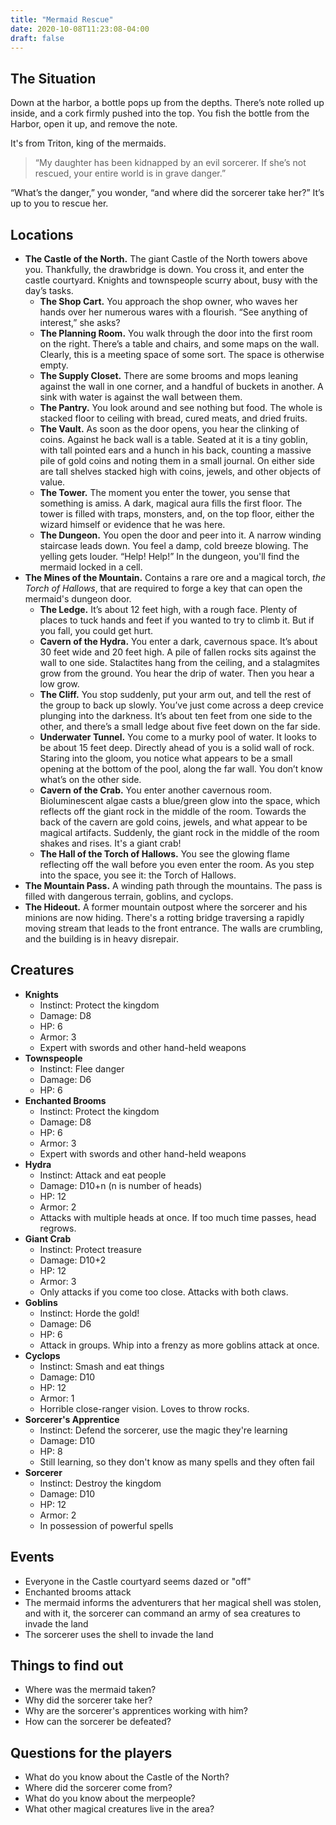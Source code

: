 ```yaml
---
title: "Mermaid Rescue"
date: 2020-10-08T11:23:08-04:00
draft: false
---
```


<div data-toc="In This Adventure"></div>

## The Situation

Down at the harbor, a bottle pops up from the depths. There’s note rolled up inside, and a cork firmly pushed into the top. You fish the bottle from the Harbor, open it up, and remove the note.

It's from Triton, king of the mermaids.

> “My daughter has been kidnapped by an evil sorcerer. If she’s not rescued, your entire world is in grave danger.”

“What’s the danger,” you wonder, “and where did the sorcerer take her?” It’s up to you to rescue her.


## Locations

- **The Castle of the North.** The giant Castle of the North towers above you. Thankfully, the drawbridge is down. You cross it, and enter the castle courtyard. Knights and townspeople scurry about, busy with the day’s tasks.
	+ **The Shop Cart.** You approach the shop owner, who waves her hands over her numerous wares with a flourish. “See anything of interest,” she asks?
	+ **The Planning Room.** You walk through the door into the first room on the right. There’s a table and chairs, and some maps on the wall. Clearly, this is a meeting space of some sort. The space is otherwise empty.
	+ **The Supply Closet.** There are some brooms and mops leaning against the wall in one corner, and a handful of buckets in another. A sink with water is against the wall between them.
	+ **The Pantry.** You look around and see nothing but food. The whole is stacked floor to ceiling with bread, cured meats, and dried fruits.
	+ **The Vault.** As soon as the door opens, you hear the clinking of coins. Against he back wall is a table. Seated at it is a tiny goblin, with tall pointed ears and a hunch in his back, counting a massive pile of gold coins and noting them in a small journal. On either side are tall shelves stacked high with coins, jewels, and other objects of value.
	+ **The Tower.** The moment you enter the tower, you sense that something is amiss. A dark, magical aura fills the first floor. The tower is filled with traps, monsters, and, on the top floor, either the wizard himself or evidence that he was here.
	+ **The Dungeon.** You open the door and peer into it. A narrow winding staircase leads down. You feel a damp, cold breeze blowing. The yelling gets louder. “Help! Help!” In the dungeon, you'll find the mermaid locked in a cell.
- **The Mines of the Mountain.** Contains a rare ore and a magical torch, _the Torch of Hallows_, that are required to forge a key that can open the mermaid's dungeon door.
	+ **The Ledge.** It’s about 12 feet high, with a rough face. Plenty of places to tuck hands and feet if you wanted to try to climb it. But if you fall, you could get hurt.
	+ **Cavern of the Hydra.** You enter a dark, cavernous space. It’s about 30 feet wide and 20 feet high. A pile of fallen rocks sits against the wall to one side. Stalactites hang from the ceiling, and a stalagmites grow from the ground. You hear the drip of water. Then you hear a low grow.
	+ **The Cliff.** You stop suddenly, put your arm out, and tell the rest of the group to back up slowly. You’ve just come across a deep crevice plunging into the darkness. It’s about ten feet from one side to the other, and there’s a small ledge about five feet down on the far side.
	+ **Underwater Tunnel.** You come to a murky pool of water. It looks to be about 15 feet deep. Directly ahead of you is a solid wall of rock. Staring into the gloom, you notice what appears to be a small opening at the bottom of the pool, along the far wall. You don’t know what’s on the other side.
	+ **Cavern of the Crab.** You enter another cavernous room. Bioluminescent algae casts a blue/green glow into the space, which reflects off the giant rock in the middle of the room. Towards the back of the cavern are gold coins, jewels, and what appear to be magical artifacts. Suddenly, the giant rock in the middle of the room shakes and rises. It's a giant crab!
	+ **The Hall of the Torch of Hallows.** You see the glowing flame reflecting off the wall before you even enter the room. As you step into the space, you see it: the Torch of Hallows.
- **The Mountain Pass.** A winding path through the mountains. The pass is filled with dangerous terrain, goblins, and cyclops.
- **The Hideout.** A former mountain outpost where the sorcerer and his minions are now hiding. There's a rotting bridge traversing a rapidly moving stream that leads to the front entrance. The walls are crumbling, and the building is in heavy disrepair.


## Creatures

- **Knights**
	+ Instinct: Protect the kingdom
	+ Damage: D8
	+ HP: 6
	+ Armor: 3
	+ Expert with swords and other hand-held weapons
- **Townspeople**
	+ Instinct: Flee danger
	+ Damage: D6
	+ HP: 6
- **Enchanted Brooms**
	+ Instinct: Protect the kingdom
	+ Damage: D8
	+ HP: 6
	+ Armor: 3
	+ Expert with swords and other hand-held weapons
- **Hydra**
	+ Instinct: Attack and eat people
	+ Damage: D10+n (n is number of heads)
	+ HP: 12
	+ Armor: 2
	+ Attacks with multiple heads at once. If too much time passes, head regrows.
- **Giant Crab**
	+ Instinct: Protect treasure
	+ Damage: D10+2
	+ HP: 12
	+ Armor: 3
	+ Only attacks if you come too close. Attacks with both claws.
- **Goblins**
	+ Instinct: Horde the gold!
	+ Damage: D6
	+ HP: 6
	+ Attack in groups. Whip into a frenzy as more goblins attack at once.
- **Cyclops**
	+ Instinct: Smash and eat things
	+ Damage: D10
	+ HP: 12
	+ Armor: 1
	+ Horrible close-ranger vision. Loves to throw rocks.
- **Sorcerer's Apprentice**
	+ Instinct: Defend the sorcerer, use the magic they're learning
	+ Damage: D10
	+ HP: 8
	+ Still learning, so they don't know as many spells and they often fail
- **Sorcerer**
	+ Instinct: Destroy the kingdom
	+ Damage: D10
	+ HP: 12
	+ Armor: 2
	+ In possession of powerful spells


## Events

- Everyone in the Castle courtyard seems dazed or "off"
- Enchanted brooms attack
- The mermaid informs the adventurers that her magical shell was stolen, and with it, the sorcerer can command an army of sea creatures to invade the land
- The sorcerer uses the shell to invade the land


## Things to find out

- Where was the mermaid taken?
- Why did the sorcerer take her?
- Why are the sorcerer's apprentices working with him?
- How can the sorcerer be defeated?


## Questions for the players

- What do you know about the Castle of the North?
- Where did the sorcerer come from?
- What do you know about the merpeople?
- What other magical creatures live in the area?